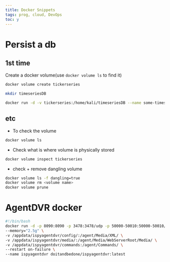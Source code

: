 ```yaml
---
title: Docker Snippets
tags: prog, cloud, DevOps
toc: y
---
```


# Persist a db 

## 1st time

Create a docker volume(use `docker volume ls` to find it)

```bash
docker volume create tickerseries
```

```bash
mkdir timeseriesDB
```

```bash
docker run -d -v tickerseries:/home/kali/timeseriesDB --name some-timescaledb -p 5432:5432 timescale/timescaledb:latest-pg14
```

## etc

* To check the volume

```bash
docker volume ls
```

* Check what is where volume is physically stored

```bash
docker volume inspect tickerseries
```


* check + remove dangling volume

```bash
docker volume ls -f dangling=true
docker volume rm <volume name>
docker volume prune
```

# AgentDVR docker

```bash
#!/bin/bash
docker run -d -p 8090:8090 -p 3478:3478/udp -p 50000-50010:50000-50010/udp \
--memory="2.5g" \
-v /appdata/ispyagentdvr/config/:/agent/Media/XML/ \
-v /appdata/ispyagentdvr/media/:/agent/Media/WebServerRoot/Media/ \
-v /appdata/ispyagentdvr/commands:/agent/Commands/ \
--restart on-failure \
--name ispyagentdvr doitandbedone/ispyagentdvr:latest
```